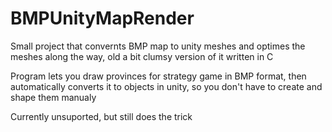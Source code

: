 # BMPUnityMapRender
Small project that convernts BMP map to unity meshes and optimes the meshes along the way, old a bit clumsy version of it written in C

Program lets you draw provinces for strategy game in BMP format, then automatically converts it to objects in unity, so you don't have to create and shape them manualy

Currently unsuported, but still does the trick
